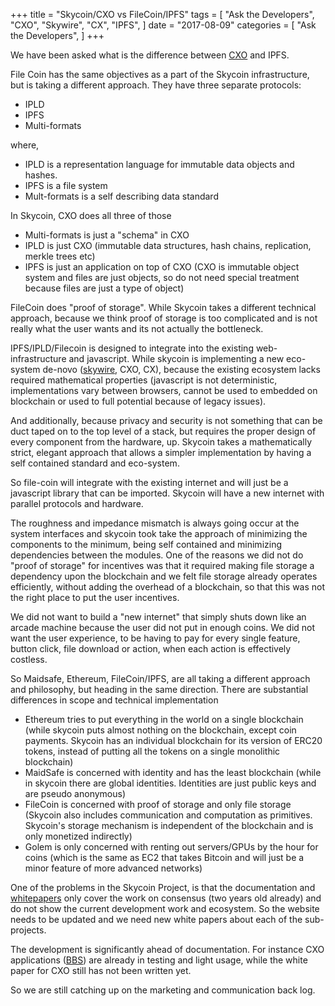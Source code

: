 +++
title = "Skycoin/CXO vs FileCoin/IPFS"
tags = [
    "Ask the Developers",
    "CXO",
    "Skywire",
    "CX",
    "IPFS",
]
date = "2017-08-09"
categories = [
    "Ask the Developers",
]
+++

We have been asked what is the difference between [CXO](https://github.com/skycoin/cxo) and IPFS.

File Coin has the same objectives as a part of the Skycoin infrastructure, but is taking a different approach.
They have three separate protocols:

- IPLD
- IPFS
- Multi-formats

where,

- IPLD is a representation language for immutable data objects and hashes.
- IPFS is a file system
- Mult-formats is a self describing data standard

In Skycoin, CXO does all three of those

- Multi-formats is just a "schema" in CXO
- IPLD is just CXO (immutable data structures, hash chains, replication, merkle trees etc)
- IPFS is just an application on top of CXO (CXO is immutable object system and files are just objects, so do not need special treatment because files are just a type of object)

FileCoin does "proof of storage". While Skycoin takes a different technical approach, because we think proof of storage is too complicated and is not really what the user wants and its not actually the bottleneck.

IPFS/IPLD/Filecoin is designed to integrate into the existing web-infrastructure and javascript. While skycoin is implementing a new eco-system de-novo ([skywire](https://github.com/skycoin/skywire), CXO, CX), because the existing ecosystem lacks required mathematical properties (javascript is not deterministic, implementations vary between browsers, cannot be used to embedded on blockchain or used to full potential because of legacy issues).

And additionally, because privacy and security is not something that can be duct taped on to the top level of a stack, but requires the proper design of every component from the hardware, up. Skycoin takes a mathematically strict, elegant approach that allows a simpler implementation by having a self contained standard and eco-system.

So file-coin will integrate with the existing internet and will just be a javascript library that can be imported. Skycoin will have a new internet with parallel protocols and hardware.

The roughness and impedance mismatch is always going occur at the system interfaces and skycoin took take the approach of minimizing the components to the minimum, being self contained and minimizing dependencies between the modules. One of the reasons we did not do "proof of storage" for incentives was that it required making file storage a dependency upon the blockchain and we felt file storage already operates efficiently, without adding the overhead of a blockchain, so that this was not the right place to put the user incentives.

We did not want to build a "new internet" that simply shuts down like an arcade machine because the user did not put in enough coins. We did not want the user experience, to be having to pay for every single feature, button click, file download or action, when each action is effectively costless.

So Maidsafe, Ethereum, FileCoin/IPFS, are all taking a different approach and philosophy, but heading in the same direction. There are substantial differences in scope and technical implementation

- Ethereum tries to put everything in the world on a single blockchain (while skycoin puts almost nothing on the blockchain, except coin payments. Skycoin has an individual blockchain for its version of ERC20 tokens, instead of putting all the tokens on a single monolithic blockchain)
- MaidSafe is concerned with identity and has the least blockchain (while in skycoin there are global identities. Identities are just public keys and are pseudo anonymous)
- FileCoin is concerned with proof of storage and only file storage (Skycoin also includes communication and computation as primitives. Skycoin's storage mechanism is independent of the blockchain and is only monetized indirectly)
- Golem is only concerned with renting out servers/GPUs by the hour for coins (which is the same as EC2 that takes Bitcoin and will just be a minor feature of more advanced networks)

One of the problems in the Skycoin Project, is that the documentation and [whitepapers](https://www.skycoin.net/whitepapers.html) only cover the work on consensus (two years old already) and do not show the current development work and ecosystem. So the website needs to be updated and we need new white papers about each of the sub-projects.

The development is significantly ahead of documentation. For instance CXO applications ([BBS](https://github.com/skycoin/bbs)) are already in testing and light usage, while the white paper for CXO still has not been written yet.

So we are still catching up on the marketing and communication back log.
